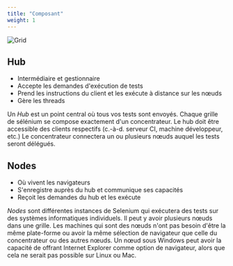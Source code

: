 ```yaml
---
title: "Composant"
weight: 1
---
```


![Grid](/images/grid.png)

## Hub
* Intermédiaire et gestionnaire
* Accepte les demandes d'exécution de tests
* Prend les instructions du client et les exécute à distance sur les nœuds
* Gère les threads

Un _Hub_ est un point central où tous
vos tests sont envoyés.
Chaque grille de sélénium se compose exactement
d'un concentrateur. Le hub doit être accessible
des clients respectifs (c.-à-d. serveur CI, machine développeur, etc.)
Le concentrateur connectera un ou plusieurs nœuds
auquel les tests seront délégués.

## Nodes

* Où vivent les navigateurs
* S'enregistre auprès du hub et communique ses capacités
* Reçoit les demandes du hub et les exécute

_Nodes_ sont différentes instances de Selenium
qui exécutera des tests sur des
systèmes informatiques individuels.
Il peut y avoir plusieurs nœuds dans une grille.
Les machines qui sont des nœuds n'ont
pas besoin d'être la même plate-forme
ou avoir la même sélection de navigateur
que celle du concentrateur ou des autres nœuds.
Un nœud sous Windows peut avoir la capacité de
offrant Internet Explorer comme option de navigateur,
alors que cela ne serait pas possible sur Linux ou Mac.

